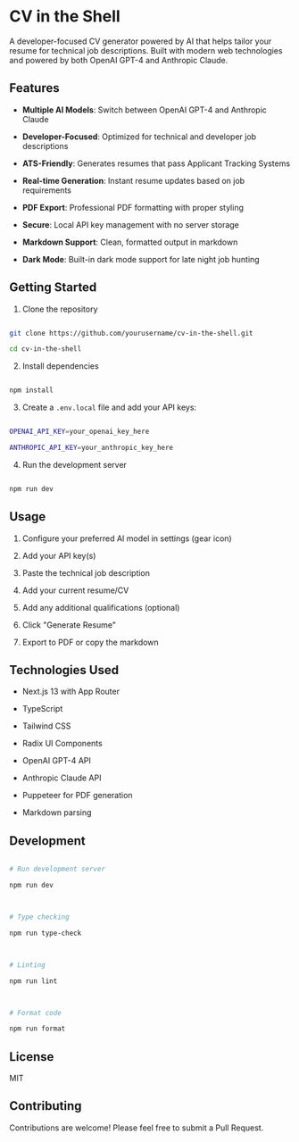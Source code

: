# CV in the Shell

A developer-focused CV generator powered by AI that helps tailor your resume for technical job descriptions. Built with modern web technologies and powered by both OpenAI GPT-4 and Anthropic Claude.

## Features

- **Multiple AI Models**: Switch between OpenAI GPT-4 and Anthropic Claude
- **Developer-Focused**: Optimized for technical and developer job descriptions
- **ATS-Friendly**: Generates resumes that pass Applicant Tracking Systems
- **Real-time Generation**: Instant resume updates based on job requirements
- **PDF Export**: Professional PDF formatting with proper styling
- **Secure**: Local API key management with no server storage
- **Markdown Support**: Clean, formatted output in markdown
- **Dark Mode**: Built-in dark mode support for late night job hunting

## Getting Started

1. Clone the repository
```bash
git clone https://github.com/yourusername/cv-in-the-shell.git
cd cv-in-the-shell
```

2. Install dependencies
```bash
npm install
```

3. Create a `.env.local` file and add your API keys:
```bash
OPENAI_API_KEY=your_openai_key_here
ANTHROPIC_API_KEY=your_anthropic_key_here
```

4. Run the development server
```bash
npm run dev
```

## Usage

1. Configure your preferred AI model in settings (gear icon)
2. Add your API key(s)
3. Paste the technical job description
4. Add your current resume/CV
5. Add any additional qualifications (optional)
6. Click "Generate Resume"
7. Export to PDF or copy the markdown

## Technologies Used

- Next.js 13 with App Router
- TypeScript
- Tailwind CSS
- Radix UI Components
- OpenAI GPT-4 API
- Anthropic Claude API
- Puppeteer for PDF generation
- Markdown parsing

## Development

```bash
# Run development server
npm run dev

# Type checking
npm run type-check

# Linting
npm run lint

# Format code
npm run format
```

## License

MIT

## Contributing

Contributions are welcome! Please feel free to submit a Pull Request.